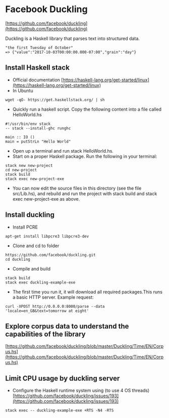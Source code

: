 # Facebook Duckling
[https://github.com/facebook/duckling](https://github.com/facebook/duckling)

Duckling is a Haskell library that parses text into structured data.
```
"the first Tuesday of October"
=> {"value":"2017-10-03T00:00:00.000-07:00","grain":"day"}
```

## Install Haskell stack
- Official documentation
[https://haskell-lang.org/get-started/linux](https://haskell-lang.org/get-started/linux)
- In Ubuntu
```
wget -qO- https://get.haskellstack.org/ | sh
```
- Quickly run a haskell script. Copy the following content into a file called HelloWorld.hs
```
#!/usr/bin/env stack
-- stack --install-ghc runghc

main :: IO ()
main = putStrLn "Hello World"
```

- Open up a terminal and run stack HelloWorld.hs.
- Start on a proper Haskell package. Run the following in your terminal:
```
stack new new-project
cd new-project
stack build
stack exec new-project-exe
```
- You can now edit the source files in this directory (see the file src/Lib.hs), and rebuild and run the project with stack build and stack exec new-project-exe as above.

## Install duckling
- Install PCRE
```
apt-get install libpcre3 libpcre3-dev
```
- Clone and cd to folder
```
https://github.com/facebook/duckling.git
cd duckling
```
- Compile and build
```
stack build
stack exec duckling-example-exe
```
- The first time you run it, it will download all required packages.This runs a basic HTTP server. Example request:
```
curl -XPOST http://0.0.0.0:8000/parse --data 'locale=en_GB&text=tomorrow at eight'
```

## Explore corpus data to understand the capabilities of the library
[https://github.com/facebook/duckling/blob/master/Duckling/Time/EN/Corpus.hs](https://github.com/facebook/duckling/blob/master/Duckling/Time/EN/Corpus.hs)

## Limit CPU usage by duckling server
-  Configure the Haskell runtime system using (to use 4 OS threads)
[https://github.com/facebook/duckling/issues/193](https://github.com/facebook/duckling/issues/193)
```
stack exec -- duckling-example-exe +RTS -N4 -RTS
```
